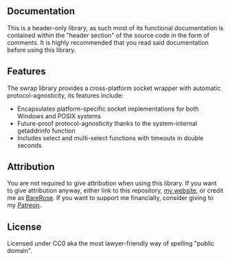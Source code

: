 ## Documentation

This is a header-only library, as such most of its functional documentation is contained within the "header section" of the
source code in the form of comments. It is highly recommended that you read said documentation before using this library.

## Features

The swrap library provides a cross-platform socket wrapper with automatic protocol-agnosticity, its features include:

- Encapsulates platform-specific socket implementations for both Windows and POSIX systems
- Future-proof protocol-agnosticity thanks to the system-internal getaddrinfo function
- Includes select and multi-select functions with timeouts in double seconds

## Attribution

You are not required to give attribution when using this library. If you want to give attribution anyway, either link to
this repository, [my website](https://www.slopegames.com/), or credit me as [BareRose](https://github.com/BareRose).
If you want to support me financially, consider giving to my [Patreon](https://www.patreon.com/slopegames).

## License

Licensed under CC0 aka the most lawyer-friendly way of spelling "public domain".